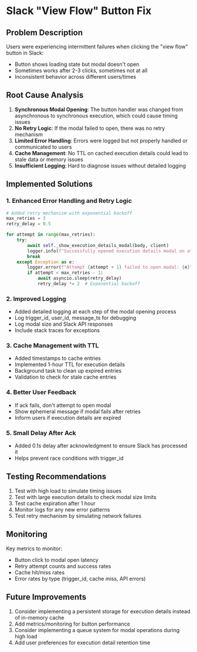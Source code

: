 # Slack "View Flow" Button Fix

## Problem Description
Users were experiencing intermittent failures when clicking the "view flow" button in Slack:
- Button shows loading state but modal doesn't open
- Sometimes works after 2-3 clicks, sometimes not at all
- Inconsistent behavior across different users/times

## Root Cause Analysis
1. **Synchronous Modal Opening**: The button handler was changed from asynchronous to synchronous execution, which could cause timing issues
2. **No Retry Logic**: If the modal failed to open, there was no retry mechanism
3. **Limited Error Handling**: Errors were logged but not properly handled or communicated to users
4. **Cache Management**: No TTL on cached execution details could lead to stale data or memory issues
5. **Insufficient Logging**: Hard to diagnose issues without detailed logging

## Implemented Solutions

### 1. Enhanced Error Handling and Retry Logic
```python
# Added retry mechanism with exponential backoff
max_retries = 3
retry_delay = 0.5

for attempt in range(max_retries):
    try:
        await self._show_execution_details_modal(body, client)
        logger.info(f"Successfully opened execution details modal on attempt {attempt + 1}")
        break
    except Exception as e:
        logger.error(f"Attempt {attempt + 1} failed to open modal: {e}")
        if attempt < max_retries - 1:
            await asyncio.sleep(retry_delay)
            retry_delay *= 2  # Exponential backoff
```

### 2. Improved Logging
- Added detailed logging at each step of the modal opening process
- Log trigger_id, user_id, message_ts for debugging
- Log modal size and Slack API responses
- Include stack traces for exceptions

### 3. Cache Management with TTL
- Added timestamps to cache entries
- Implemented 1-hour TTL for execution details
- Background task to clean up expired entries
- Validation to check for stale cache entries

### 4. Better User Feedback
- If ack fails, don't attempt to open modal
- Show ephemeral message if modal fails after retries
- Inform users if execution details are expired

### 5. Small Delay After Ack
- Added 0.1s delay after acknowledgment to ensure Slack has processed it
- Helps prevent race conditions with trigger_id

## Testing Recommendations
1. Test with high load to simulate timing issues
2. Test with large execution details to check modal size limits
3. Test cache expiration after 1 hour
4. Monitor logs for any new error patterns
5. Test retry mechanism by simulating network failures

## Monitoring
Key metrics to monitor:
- Button click to modal open latency
- Retry attempt counts and success rates
- Cache hit/miss rates
- Error rates by type (trigger_id, cache miss, API errors)

## Future Improvements
1. Consider implementing a persistent storage for execution details instead of in-memory cache
2. Add metrics/monitoring for button performance
3. Consider implementing a queue system for modal operations during high load
4. Add user preferences for execution detail retention time
